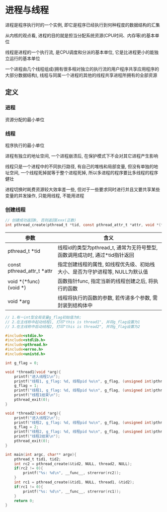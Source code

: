 <!--
 * @Description: 
 * @Version: 1.0
 * @Author: DaLao
 * @Email:  
 * @Date: 2021-11-13 17:31:05
 * @LastEditors: daLao
 * @LastEditTime: 2023-04-23 09:42:11
-->

# 进程与线程

进程是程序执行时的一个实例, 即它是程序已经执行到何种程度的数据结构的汇集

从内核的观点看, 进程的目的就是担当分配系统资源(CPU时间、内存等)的基本单位

线程是进程的一个执行流, 是CPU调度和分派的基本单位, 它是比进程更小的能独立运行的基本单位

一个进程由几个线程组成(拥有很多相对独立的执行流的用户程序共享应用程序的大部分数据结构), 线程与同属一个进程的其他的线程共享进程所拥有的全部资源

## 定义

### 进程

资源分配的最小单位

### 线程

程序执行的最小单位

进程有独立的地址空间, 一个进程崩溃后, 在保护模式下不会对其它进程产生影响

线程只是一个进程中的不同执行路径, 有自己的堆栈和局部变量, 但没有单独的地址空间, 一个线程死掉就等于整个进程死掉, 所以多进程的程序要比多线程的程序健壮

进程切换时耗费资源较大效率差一些, 但对于一些要求同时进行并且又要共享某些变量的并发操作, 只能用线程, 不能用进程

### 创建线程

```c
// 创建成功返回0, 否则返回Exxx(正数)
int pthread_create(pthread_t *tid, const pthread_attr_t *attr, void *(*func) (void *), void *arg);
```

| 参数                       | 含义                                                                         |
| -------------------------- | ---------------------------------------------------------------------------- |
| pthread_t \*tid            | 线程id的类型为pthread_t, 通常为无符号整型, 函数调用成功时, 通过*tid指针返回  |
| const pthread_attr_t *attr | 指定创建线程的属性, 如线程优先级、初始栈大小、是否为守护进程等, NULL为默认值 |
| void *(*func) (void *)     | 函数指针func, 指定当新的线程创建之后, 将执行的函数                           |
| void *arg                  | 线程将执行的函数的参数, 若传递多个参数, 需封装到结构体中                     |

```c
// 1.有一int型全局变量g_flag初始值为0;
// 2.在主线称中起动线程1, 打印"this is thread1", 并将g_flag设置为1
// 3.在主线称中启动线程2, 打印"this is thread2", 并将g_flag设置为2

#include<stdio.h>
#include<stdlib.h>
#include<pthread.h>
#include<errno.h>
#include<unistd.h>

int g_flag = 0;

void *thread1(void *arg){
    printf("进入线程1\n");
    printf("线程1, g_flag: %d, 线程pid %u\n", g_flag, (unsigned int)pthread_self());
    g_flag = 1;
    printf("线程1, g_flag: %d, 线程pid %u\n", g_flag, (unsigned int)pthread_self());
    printf("线程1结束\n");
    pthread_exit(0);
}

void *thread2(void *arg){
    printf("进入线程2\n");
    printf("线程2, g_flag: %d, 线程pid %u\n", g_flag, (unsigned int)pthread_self());
    g_flag = 2;
    printf("线程2, g_flag: %d, 线程pid %u\n", g_flag, (unsigned int)pthread_self());
    printf("线程2结束\n");
    pthread_exit(0);
}

int main(int argc, char** argv){
    pthread_t tid1, tid2;
    int rc2 = pthread_create(&tid2, NULL, thread2, NULL);
    if(rc2 != 0){
        printf("%s: %d\n", __func__, strerror(rc2));
    }
    int rc1 = pthread_create(&tid1, NULL, thread1, &tid2);
    if(rc1 != 0){
        printf("%s: %d\n", __func__, strerror(rc1));
    }
    return 0;
}
```
